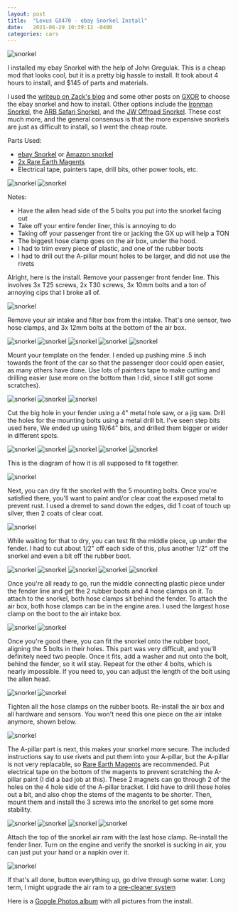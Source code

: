 ```yaml
---
layout: post
title:  "Lexus GX470 - ebay Snorkel Install"
date:   2021-06-29 10:39:12 -0400
categories: cars
---
```


![snorkel](/images/snorkel/1.jpg)


I installed my ebay Snorkel with the help of John Gregulak. This is a cheap mod that looks cool, but it is a pretty big hassle to install. It took about 4 hours to install, and $145 of parts and materials. 

I used the [writeup on Zack's blog](https://blog.awszac.com/2021/02/28/installing-an-ebay-special-snorkel-on-a-lexus-gx470/?fbclid=IwAR3W_wVzXe5yOCelXsUGSdZ4dZnsCxQgpjS8xFpadvk-XEM2998vNlQVZnk) and some other posts on [GXOR](https://www.facebook.com/groups/LexusGXOR/permalink/2120865391377896/) to choose the ebay snorkel and how to install. Other options include the [Ironman Snorkel](https://ironman4x4america.com/airforce-snorkel-suited-for-lexus-gx470-toyota-prado-120/), the [ARB Safari Snorkel](https://yotamafia.com/product/arb-safari-snorkel-intake-kit-lexus-gx470/), and the [JW Offroad Snorkel](https://www.jwoffroad.com/collections/frontpage/products/gx470-snorkel?variant=39631482880193). These cost much more, and the general consensus is that the more expensive snorkels are just as difficult to install, so I went the cheap route. 

Parts Used:
* [ebay Snorkel](https://www.ebay.com/itm/324443003836) or [Amazon snorkel](https://amzn.to/3w1U4JP)
* [2x Rare Earth Magents](https://amzn.to/2U6xzWW)
* Electrical tape, painters tape, drill bits, other power tools, etc. 

![snorkel](/images/snorkel/2.jpg)
![snorkel](/images/snorkel/3.jpg)

Notes:
* Have the allen head side of the 5 bolts you put into the snorkel facing out
* Take off your entire fender liner, this is annoying to do
* Taking off your passenger front tire or jacking the GX up will help a TON
* The biggest hose clamp goes on the air box, under the hood. 
* I had to trim every piece of plastic, and one of the rubber boots
* I had to drill out the A-pillar mount holes to be larger, and did not use the rivets

Alright, here is the install. Remove your passenger front fender line. This involves 3x T25 screws, 2x T30 screws, 3x 10mm bolts and a ton of annoying cips that I broke all of. 

![snorkel](/images/snorkel/6.jpg)

Remove your air intake and filter box from the intake. That's one sensor, two hose clamps, and 3x 12mm bolts at the bottom of the air box.

![snorkel](/images/snorkel/7.jpg)
![snorkel](/images/snorkel/5.jpg)
![snorkel](/images/snorkel/8.jpg)
![snorkel](/images/snorkel/9.jpg)
![snorkel](/images/snorkel/10.jpg)

Mount your template on the fender. I ended up pushing mine .5 inch towards the front of the car so that the passenger door could open easier, as many others have done. Use lots of painters tape to make cutting and drilling easier (use more on the bottom than I did, since I still got some scratches). 

![snorkel](/images/snorkel/4.jpg)
![snorkel](/images/snorkel/11.jpg)
![snorkel](/images/snorkel/12.jpg)

Cut the big hole in your fender using a 4" metal hole saw, or a jig saw. Drill the holes for the mounting bolts using a metal drill bit. I've seen step bits used here, We ended up using 19/64" bits, and drilled them bigger or wider in different spots. 

![snorkel](/images/snorkel/13.jpg)
![snorkel](/images/snorkel/14.jpg)
![snorkel](/images/snorkel/15.jpg)
![snorkel](/images/snorkel/16.jpg)
![snorkel](/images/snorkel/17.jpg)


This is the diagram of how it is all supposed to fit together.

![snorkel](/images/snorkel/diagram.jpg)

Next, you can dry fit the snorkel with the 5 mounting bolts. Once you're satisfied there, you'll want to paint and/or clear coat the exposed metal to prevent rust. I used a dremel to sand down the edges, did 1 coat of touch up silver, then 2 coats of clear coat. 

![snorkel](/images/snorkel/18.jpg)

While waiting for that to dry, you can test fit the middle piece, up under the fender. I had to cut about 1/2" off each side of this, plus another 1/2" off the snorkel and even a bit off the rubber boot. 

![snorkel](/images/snorkel/21.jpg)
![snorkel](/images/snorkel/22.jpg)
![snorkel](/images/snorkel/19.jpg)
![snorkel](/images/snorkel/32.jpg)
![snorkel](/images/snorkel/33.jpg)

Once you're all ready to go, run the middle connecting plastic piece under the fender line and get the 2 rubber boots and 4 hose clamps on it. To attach to the snorkel, both hose clamps sit behind the fender. To attach the air box, both hose clamps can be in the engine area. I used the largest hose clamp on the boot to the air intake box. 

![snorkel](/images/snorkel/29.jpg)
![snorkel](/images/snorkel/30.jpg)

Once you're good there, you can fit the snorkel onto the rubber boot, aligning the 5 bolts in their holes. This part was very difficult, and you'll definitely need two people. Once it fits, add a washer and nut onto the bolt, behind the fender, so it will stay. Repeat for the other 4 bolts, which is nearly impossible. If you need to, you can adjust the length of the bolt using the allen head. 

![snorkel](/images/snorkel/27.jpg)
![snorkel](/images/snorkel/28.jpg)

Tighten all the hose clamps on the rubber boots. Re-install the air box and all hardware and sensors. You won't need this one piece on the air intake anymore, shown below. 

![snorkel](/images/snorkel/20.jpg)

The A-pillar part is next, this makes your snorkel more secure. The included instructions say to use rivets and put them into your A-pillar, but the A-pillar is not very replacable, so [Rare Earth Magents](https://amzn.to/2U6xzWW) are recommended. Put electrical tape on the bottom of the magents to prevent scratching the A-pillar paint (I did a bad job at this). These 2 magnets can go through 2 of the holes on the 4 hole side of the A-pillar bracket. I did have to drill those holes out a bit, and also chop the stems of the magents to be shorter. Then, mount them and install the 3 screws into the snorkel to get some more stability. 

![snorkel](/images/snorkel/23.jpg)
![snorkel](/images/snorkel/24.jpg)
![snorkel](/images/snorkel/25.jpg)
![snorkel](/images/snorkel/26.jpg)

Attach the top of the snorkel air ram with the last hose clamp. Re-install the fender liner. Turn on the engine and verify the snorkel is sucking in air, you can just put your hand or a napkin over it. 

![snorkel](/images/snorkel/1.jpg)

If that's all done, button everything up, go drive through some water. Long term, I might upgrade the air ram to a [pre-cleaner system](https://amzn.to/3qxoK4u)

Here is a [Google Photos album](https://photos.app.goo.gl/2V5EcdPGEHyQTbnUA) with all pictures from the install. 
